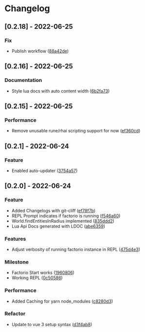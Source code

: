 # Changelog
## [0.2.18] - 2022-06-25

### Fix

- Publish workflow ([88a42de](https://github.com/arturh85/factorio-bot-tauri/commit/88a42de327334f62d3d90fc16759491105846345))

## [0.2.16] - 2022-06-25

### Documentation

- Style lua docs with auto content width ([6b2fa73](https://github.com/arturh85/factorio-bot-tauri/commit/6b2fa734fbfa2d04e870d38aac561c1f9426c5cf))

## [0.2.15] - 2022-06-25

### Performance

- Remove unusable rune/rhai scripting support for now ([ef360cd](https://github.com/arturh85/factorio-bot-tauri/commit/ef360cd84772f2610e4c1342479038346a71c005))

## [0.2.1] - 2022-06-24

### Feature

- Enabled auto-updater ([3754a57](https://github.com/arturh85/factorio-bot-tauri/commit/3754a57c1c7091ff5beed4767d02572ebf7cef8f))

## [0.2.0] - 2022-06-24

### Feature

- Added Changelogs with git-cliff ([ef78f7b](https://github.com/arturh85/factorio-bot-tauri/commit/ef78f7b1657ea07754c49d81d7ebd4773ffd4e11))
- REPL Prompt indicates if factorio is running ([f546a60](https://github.com/arturh85/factorio-bot-tauri/commit/f546a6000a68bf76cd58ff44ece08f4cd9ce4d53))
- World.findEntitiesInRadius implemented ([835ddd2](https://github.com/arturh85/factorio-bot-tauri/commit/835ddd28781a725b89165fcf6db65505ca565ed6))
- Lua Api Docs generated with LDOC ([abe6359](https://github.com/arturh85/factorio-bot-tauri/commit/abe63599c1ba909bdafc9ec92b4ec5d6b22c9de1))

### Features

- Adjust verbosity of running factorio instance in REPL ([475d4e3](https://github.com/arturh85/factorio-bot-tauri/commit/475d4e340f19dfb1a68f5a835bcc259039848333))

### Milestone

- Factorio Start works ([1960806](https://github.com/arturh85/factorio-bot-tauri/commit/1960806a0633b326f20fc358935c3a955c8769af))
- Working REPL ([0c50586](https://github.com/arturh85/factorio-bot-tauri/commit/0c50586cf747c840912336fed4620c58abad67d2))

### Performance

- Added Caching for yarn node_modules ([c8280d3](https://github.com/arturh85/factorio-bot-tauri/commit/c8280d396de91029495475f4ac0bc4b572bd10d9))

### Refactor

- Update to vue 3 setup syntax ([d3f4ab8](https://github.com/arturh85/factorio-bot-tauri/commit/d3f4ab8bcb8571975152a246550abb924d64fa40))

<!-- generated by git-cliff -->
